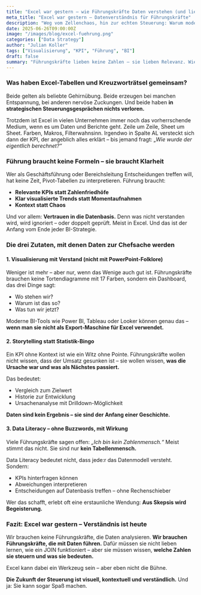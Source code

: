 ```yaml
---
title: "Excel war gestern – wie Führungskräfte Daten verstehen (und lieben lernen)"
meta_title: "Excel war gestern – Datenverständnis für Führungskräfte"
description: "Weg vom Zellenchaos, hin zur echten Steuerung: Warum moderne Datenvisualisierung, Storytelling und KPI-Fokus aus Führungskräften datengetriebene Entscheider machen."
date: 2025-06-26T09:00:00Z
image: "/images/blog/excel-fuehrung.png"
categories: ["Data Strategy"]
author: "Julian Koller"
tags: ["Visualisierung", "KPI", "Führung", "BI"]
draft: false
summary: "Führungskräfte lieben keine Zahlen – sie lieben Relevanz. Wie man Daten so aufbereitet, dass sie verstanden, genutzt und sogar geschätzt werden – auch ohne Pivot-Tabellen."
---
```


### Was haben Excel-Tabellen und Kreuzworträtsel gemeinsam?

Beide gelten als beliebte Gehirnübung. Beide erzeugen bei manchen Entspannung, bei anderen nervöse Zuckungen. Und beide haben **in strategischen Steuerungsgesprächen nichts verloren.**

Trotzdem ist Excel in vielen Unternehmen immer noch das vorherrschende Medium, wenn es um Daten und Berichte geht. Zeile um Zeile, Sheet um Sheet. Farben, Makros, Filterwahnsinn. Irgendwo in Spalte AL versteckt sich dann der KPI, der angeblich alles erklärt – bis jemand fragt: *„Wie wurde der eigentlich berechnet?“*

### Führung braucht keine Formeln – sie braucht Klarheit

Wer als Geschäftsführung oder Bereichsleitung Entscheidungen treffen will, hat keine Zeit, Pivot-Tabellen zu interpretieren. Führung braucht:

* **Relevante KPIs statt Zahlenfriedhöfe**
* **Klar visualisierte Trends statt Momentaufnahmen**
* **Kontext statt Chaos**

Und vor allem: **Vertrauen in die Datenbasis.** Denn was nicht verstanden wird, wird ignoriert – oder doppelt geprüft. Meist in Excel. Und das ist der Anfang vom Ende jeder BI-Strategie.

### Die drei Zutaten, mit denen Daten zur Chefsache werden

#### 1. **Visualisierung mit Verstand (nicht mit PowerPoint-Folklore)**

Weniger ist mehr – aber nur, wenn das Wenige auch gut ist. Führungskräfte brauchen keine Tortendiagramme mit 17 Farben, sondern ein Dashboard, das drei Dinge sagt:

* Wo stehen wir?
* Warum ist das so?
* Was tun wir jetzt?

Moderne BI-Tools wie Power BI, Tableau oder Looker können genau das – **wenn man sie nicht als Export-Maschine für Excel verwendet.**

#### 2. **Storytelling statt Statistik-Bingo**

Ein KPI ohne Kontext ist wie ein Witz ohne Pointe. Führungskräfte wollen nicht wissen, dass der Umsatz gesunken ist – sie wollen wissen, **was die Ursache war und was als Nächstes passiert.**

Das bedeutet:

* Vergleich zum Zielwert
* Historie zur Entwicklung
* Ursachenanalyse mit Drilldown-Möglichkeit

**Daten sind kein Ergebnis – sie sind der Anfang einer Geschichte.**

#### 3. **Data Literacy – ohne Buzzwords, mit Wirkung**

Viele Führungskräfte sagen offen: *„Ich bin kein Zahlenmensch.“* Meist stimmt das nicht. Sie sind nur **kein Tabellenmensch.**

Data Literacy bedeutet nicht, dass jede:r das Datenmodell versteht. Sondern:

* KPIs hinterfragen können
* Abweichungen interpretieren
* Entscheidungen auf Datenbasis treffen – ohne Rechenschieber

Wer das schafft, erlebt oft eine erstaunliche Wendung: **Aus Skepsis wird Begeisterung.**

### Fazit: Excel war gestern – Verständnis ist heute

Wir brauchen keine Führungskräfte, die Daten analysieren. **Wir brauchen Führungskräfte, die mit Daten führen.** Dafür müssen sie nicht lieben lernen, wie ein JOIN funktioniert – aber sie müssen wissen, **welche Zahlen sie steuern und was sie bedeuten.**

Excel kann dabei ein Werkzeug sein – aber eben nicht die Bühne.

**Die Zukunft der Steuerung ist visuell, kontextuell und verständlich.** Und ja: Sie kann sogar Spaß machen.
